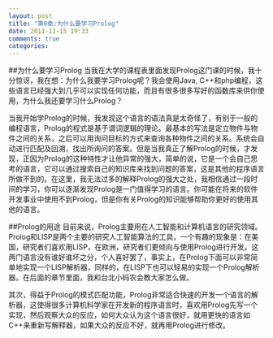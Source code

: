 ```yaml
---
layout: post
title: "第0章:为什么要学习Prolog"
date: 2011-11-15 19:33
comments: true
categories: 
---
```


##为什么要学习Prolog
当我在大学的课程表里面发现Prolog这门课的时候，我十分惊讶，我在想：为什么我要学习Prolog呢？我会使用Java, C++和php编程，这些语言已经强大到几乎可以实现任何功能，而且有很多很多写好的函数库来供你使用，为什么我还要学习什么Prolog？

当我开始学Prolog的时候，我发现这个语言的语法真是太奇怪了，有别于一般的编程语言，Prolog的程式是基于谓词逻辑的理论。最基本的写法是定立物件与物件之间的关系，之后可以用询问目标的方式来查询各种物件之间的关系。系统会自动进行匹配及回溯，找出所询问的答案。但是当我真正了解Prolog的时候，才发现，正因为Prolog的这种特性才让他异常的强大，简单的说，它是一个会自己思考的语言，它可以通过搜索自己的知识库来找到问题的答案，这是其他的程序语言所做不到的。在这里，我无法过多的解释Prolog的强大之处，我相信通过一段时间的学习，你可以逐渐发现Prolog是一门值得学习的语言。你可能在将来的软件开发事业中使用不到Prolog，但是你有关Prolog的知识能够帮助你更好的使用其他的语言。

##Prolog的用途
目前来说，Prolog主要用在人工智能和计算机语言的研究领域。Prolog和LISP是两个主要的研究人工智能算法的工具，一个有趣的现象是：在美国，研究者们喜欢用LISP，在欧洲，研究者们更倾向与使用Prolog进行开发。这两门语言没有谁好谁坏之分，个人喜好罢了，事实上，在Prolog下面可以非常简单地实现一个LISP解析器，同样的，在LISP下也可以轻易的实现一个Prolog解析器。在后面的章节里面，我和台北小码农会教大家怎么做。

其次，得益于Prolog的模式匹配功能，Prolog非常适合快速的开发一个语言的解析器，这使得很多计算机科学家在开发新的程序语言时，喜欢用Prolog先写一个实现，然后观察大众的反应，如何大众认为这个语言很好，就用更快的语言如C++来重新写解释器，如果大众的反应不好，就再用Prolog进行修改。
